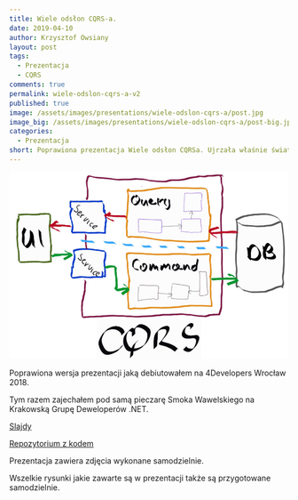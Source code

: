 ```yaml
---
title: Wiele odsłon CQRS-a.
date: 2019-04-10
author: Krzysztof Owsiany
layout: post
tags:
  - Prezentacja
  - CQRS
comments: true
permalink: wiele-odslon-cqrs-a-v2
published: true
image: /assets/images/presentations/wiele-odslon-cqrs-a/post.jpg
image_big: /assets/images/presentations/wiele-odslon-cqrs-a/post-big.jpg
categories:
  - Prezentacja
short: Poprawiona prezentacja Wiele odsłon CQRSa. Ujrzała właśnie światło dzienne, a raczej piwniczne na Krakowskiej Grupie Deweloperów .NET. 
---
```

![Wiele odsłon CQRS-a.!][post-big]

Poprawiona wersja prezentacji jaką debiutowałem na 4Developers Wrocław 2018.

Tym razem zajechałem pod samą pieczarę Smoka Wawelskiego na Krakowską Grupę Deweloperów .NET.

[Slajdy][slides]

[Repozytorium z kodem][github]

Prezentacja zawiera zdjęcia wykonane samodzielnie. 

Wszelkie rysunki jakie zawarte są w prezentacji także są przygotowane samodzielnie.


[slides]: /assets/slides/wiele-odslon-cqrs-a-v2.pdf

[post]: /assets/images/presentations/wiele-odslon-cqrs-a/post.jpg
[post-big]: /assets/images/presentations/wiele-odslon-cqrs-a/post-big.jpg
[github]: https://github.com/godevblog/cqrs-examples
